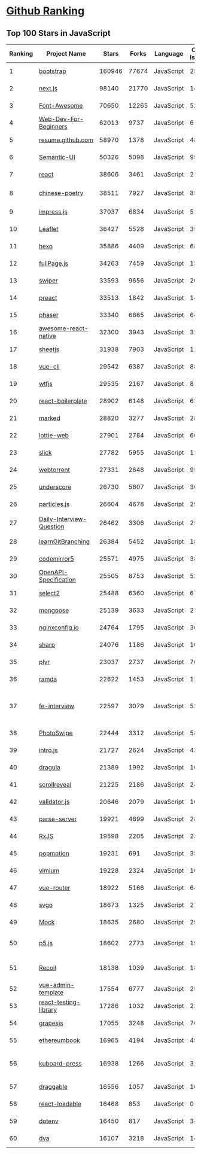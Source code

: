 [Github Ranking](../README.md)
==========

## Top 100 Stars in JavaScript

| Ranking | Project Name | Stars | Forks | Language | Open Issues | Description | Last Commit |
| ------- | ------------ | ----- | ----- | -------- | ----------- | ----------- | ----------- |
| 1 | [bootstrap](https://github.com/twbs/bootstrap) | 160946 | 77674 | JavaScript | 257 | The most popular HTML, CSS, and JavaScript framework for developing responsive, mobile first projects on the web. | 2022-12-26T00:11:37Z |
| 2 | [next.js](https://github.com/vercel/next.js) | 98140 | 21770 | JavaScript | 1421 | The React Framework | 2022-12-24T15:30:24Z |
| 3 | [Font-Awesome](https://github.com/FortAwesome/Font-Awesome) | 70650 | 12265 | JavaScript | 5276 | The iconic SVG, font, and CSS toolkit | 2022-12-14T13:13:43Z |
| 4 | [Web-Dev-For-Beginners](https://github.com/microsoft/Web-Dev-For-Beginners) | 62013 | 9737 | JavaScript | 6 | 24 Lessons, 12 Weeks, Get Started as a Web Developer | 2022-12-25T16:00:19Z |
| 5 | [resume.github.com](https://github.com/resume/resume.github.com) | 58970 | 1378 | JavaScript | 48 | Resumes generated using the GitHub informations | 2022-10-16T23:25:27Z |
| 6 | [Semantic-UI](https://github.com/Semantic-Org/Semantic-UI) | 50326 | 5098 | JavaScript | 950 | Semantic is a UI component framework based around useful principles from natural language. | 2022-12-19T16:58:16Z |
| 7 | [react](https://github.com/typescript-cheatsheets/react) | 38606 | 3461 | JavaScript | 2 | Cheatsheets for experienced React developers getting started with TypeScript | 2022-12-18T05:29:21Z |
| 8 | [chinese-poetry](https://github.com/chinese-poetry/chinese-poetry) | 38511 | 7927 | JavaScript | 85 | The most comprehensive database of Chinese poetry 🧶最全中华古诗词数据库,  唐宋两朝近一万四千古诗人,  接近5.5万首唐诗加26万宋诗.  两宋时期1564位词人，21050首词。 | 2022-11-14T06:30:18Z |
| 9 | [impress.js](https://github.com/impress/impress.js) | 37037 | 6834 | JavaScript | 51 | It's a presentation framework based on the power of CSS3 transforms and transitions in modern browsers and inspired by the idea behind prezi.com. | 2022-12-24T06:07:27Z |
| 10 | [Leaflet](https://github.com/Leaflet/Leaflet) | 36427 | 5528 | JavaScript | 351 | 🍃 JavaScript library for mobile-friendly interactive maps 🇺🇦 | 2022-12-26T00:24:00Z |
| 11 | [hexo](https://github.com/hexojs/hexo) | 35886 | 4409 | JavaScript | 68 | A fast, simple & powerful blog framework, powered by Node.js. | 2022-12-15T03:48:40Z |
| 12 | [fullPage.js](https://github.com/alvarotrigo/fullPage.js) | 34263 | 7459 | JavaScript | 154 | fullPage plugin by Alvaro Trigo. Create full screen pages fast and simple | 2022-12-15T19:12:29Z |
| 13 | [swiper](https://github.com/nolimits4web/swiper) | 33593 | 9656 | JavaScript | 262 | Most modern mobile touch slider with hardware accelerated transitions | 2022-12-22T11:56:06Z |
| 14 | [preact](https://github.com/preactjs/preact) | 33513 | 1842 | JavaScript | 141 | ⚛️ Fast 3kB React alternative with the same modern API. Components & Virtual DOM. | 2022-12-23T12:06:44Z |
| 15 | [phaser](https://github.com/photonstorm/phaser) | 33340 | 6865 | JavaScript | 64 | Phaser is a fun, free and fast 2D game framework for making HTML5 games for desktop and mobile web browsers, supporting Canvas and WebGL rendering. | 2022-12-24T04:37:26Z |
| 16 | [awesome-react-native](https://github.com/jondot/awesome-react-native) | 32300 | 3943 | JavaScript | 32 | Awesome React Native components, news, tools, and learning material! | 2022-12-19T19:12:47Z |
| 17 | [sheetjs](https://github.com/SheetJS/sheetjs) | 31938 | 7903 | JavaScript | 113 | 📗 SheetJS Community Edition -- Spreadsheet Data Toolkit | 2022-11-29T08:06:35Z |
| 18 | [vue-cli](https://github.com/vuejs/vue-cli) | 29542 | 6387 | JavaScript | 884 | 🛠️ webpack-based tooling for Vue.js Development | 2022-12-22T13:23:32Z |
| 19 | [wtfjs](https://github.com/denysdovhan/wtfjs) | 29535 | 2167 | JavaScript | 8 | 🤪 A list of funny and tricky JavaScript examples | 2022-12-15T22:33:36Z |
| 20 | [react-boilerplate](https://github.com/react-boilerplate/react-boilerplate) | 28902 | 6148 | JavaScript | 62 | :fire: A highly scalable, offline-first foundation with the best developer experience and a focus on performance and best practices. | 2022-12-12T15:53:39Z |
| 21 | [marked](https://github.com/markedjs/marked) | 28820 | 3277 | JavaScript | 28 | A markdown parser and compiler. Built for speed. | 2022-12-24T05:03:50Z |
| 22 | [lottie-web](https://github.com/airbnb/lottie-web) | 27901 | 2784 | JavaScript | 606 | Render After Effects animations natively on Web, Android and iOS, and React Native. http://airbnb.io/lottie/ | 2022-12-22T00:49:18Z |
| 23 | [slick](https://github.com/kenwheeler/slick) | 27782 | 5955 | JavaScript | 1156 | the last carousel you'll ever need | 2022-11-16T14:54:08Z |
| 24 | [webtorrent](https://github.com/webtorrent/webtorrent) | 27331 | 2648 | JavaScript | 95 | ⚡️ Streaming torrent client for the web | 2022-12-21T21:54:37Z |
| 25 | [underscore](https://github.com/jashkenas/underscore) | 26730 | 5607 | JavaScript | 30 | JavaScript's utility _ belt | 2022-11-29T17:19:56Z |
| 26 | [particles.js](https://github.com/VincentGarreau/particles.js) | 26604 | 4678 | JavaScript | 290 | A lightweight JavaScript library for creating particles | 2022-10-20T15:19:56Z |
| 27 | [Daily-Interview-Question](https://github.com/Advanced-Frontend/Daily-Interview-Question) | 26462 | 3306 | JavaScript | 254 | 我是依扬（木易杨），公众号「高级前端进阶」作者，每天搞定一道前端大厂面试题，祝大家天天进步，一年后会看到不一样的自己。 | 2020-11-09T01:07:00Z |
| 28 | [learnGitBranching](https://github.com/pcottle/learnGitBranching) | 26384 | 5452 | JavaScript | 18 | An interactive git visualization and tutorial. Aspiring students of git can use this app to educate and challenge themselves towards mastery of git! | 2022-12-20T16:31:50Z |
| 29 | [codemirror5](https://github.com/codemirror/codemirror5) | 25571 | 4975 | JavaScript | 384 | In-browser code editor (version 5, legacy) | 2022-12-23T09:17:32Z |
| 30 | [OpenAPI-Specification](https://github.com/OAI/OpenAPI-Specification) | 25505 | 8753 | JavaScript | 524 | The OpenAPI Specification Repository | 2022-12-16T10:45:33Z |
| 31 | [select2](https://github.com/select2/select2) | 25488 | 6360 | JavaScript | 67 | Select2 is a jQuery based replacement for select boxes. It supports searching, remote data sets, and infinite scrolling of results. | 2022-12-10T21:44:49Z |
| 32 | [mongoose](https://github.com/Automattic/mongoose) | 25139 | 3633 | JavaScript | 277 | MongoDB object modeling designed to work in an asynchronous environment. | 2022-12-24T18:09:59Z |
| 33 | [nginxconfig.io](https://github.com/digitalocean/nginxconfig.io) | 24764 | 1795 | JavaScript | 36 | ⚙️ NGINX config generator on steroids 💉 | 2022-12-15T20:41:58Z |
| 34 | [sharp](https://github.com/lovell/sharp) | 24076 | 1186 | JavaScript | 108 | High performance Node.js image processing, the fastest module to resize JPEG, PNG, WebP, AVIF and TIFF images. Uses the libvips library. | 2022-12-21T15:58:35Z |
| 35 | [plyr](https://github.com/sampotts/plyr) | 23037 | 2737 | JavaScript | 760 | A simple HTML5, YouTube and Vimeo player | 2022-12-02T23:36:45Z |
| 36 | [ramda](https://github.com/ramda/ramda) | 22622 | 1453 | JavaScript | 124 | :ram: Practical functional Javascript | 2022-11-23T03:38:10Z |
| 37 | [fe-interview](https://github.com/haizlin/fe-interview) | 22597 | 3079 | JavaScript | 5220 | 前端面试每日 3+1，以面试题来驱动学习，提倡每日学习与思考，每天进步一点！每天早上5点纯手工发布面试题（死磕自己，愉悦大家），6000+道前端面试题全面覆盖，HTML/CSS/JavaScript/Vue/React/Nodejs/TypeScript/ECMAScritpt/Webpack/Jquery/小程序/软技能…… | 2022-12-25T20:49:14Z |
| 38 | [PhotoSwipe](https://github.com/dimsemenov/PhotoSwipe) | 22444 | 3312 | JavaScript | 586 | JavaScript image gallery for mobile and desktop, modular, framework independent | 2022-11-22T05:29:51Z |
| 39 | [intro.js](https://github.com/usablica/intro.js) | 21727 | 2624 | JavaScript | 43 | Lightweight, user-friendly onboarding tour library | 2022-12-19T13:01:51Z |
| 40 | [dragula](https://github.com/bevacqua/dragula) | 21389 | 1992 | JavaScript | 106 | :ok_hand: Drag and drop so simple it hurts | 2022-12-14T16:52:52Z |
| 41 | [scrollreveal](https://github.com/jlmakes/scrollreveal) | 21225 | 2186 | JavaScript | 24 | Animate elements as they scroll into view. | 2022-03-24T13:10:08Z |
| 42 | [validator.js](https://github.com/validatorjs/validator.js) | 20646 | 2079 | JavaScript | 164 | String validation | 2022-12-22T14:17:54Z |
| 43 | [parse-server](https://github.com/parse-community/parse-server) | 19921 | 4699 | JavaScript | 284 | Parse Server for Node.js / Express | 2022-12-26T02:48:24Z |
| 44 | [RxJS](https://github.com/Reactive-Extensions/RxJS) | 19598 | 2205 | JavaScript | 231 | The Reactive Extensions for JavaScript | 2018-04-18T20:17:39Z |
| 45 | [popmotion](https://github.com/Popmotion/popmotion) | 19231 | 691 | JavaScript | 35 | Simple animation libraries for delightful user interfaces | 2022-12-14T16:19:31Z |
| 46 | [vimium](https://github.com/philc/vimium) | 19228 | 2324 | JavaScript | 1014 | The hacker's browser. | 2022-12-20T00:05:35Z |
| 47 | [vue-router](https://github.com/vuejs/vue-router) | 18922 | 5166 | JavaScript | 64 | 🚦 The official router for Vue 2 | 2022-12-14T08:59:10Z |
| 48 | [svgo](https://github.com/svg/svgo) | 18673 | 1325 | JavaScript | 213 | ⚙️ Node.js tool for optimizing SVG files | 2022-12-21T03:11:29Z |
| 49 | [Mock](https://github.com/nuysoft/Mock) | 18635 | 2680 | JavaScript | 299 | A simulation data generator | 2022-09-06T01:26:17Z |
| 50 | [p5.js](https://github.com/processing/p5.js) | 18602 | 2773 | JavaScript | 195 | p5.js is a client-side JS platform that empowers artists, designers, students, and anyone to learn to code and express themselves creatively on the web. It is based on the core principles of Processing. http://twitter.com/p5xjs — | 2022-12-25T04:05:46Z |
| 51 | [Recoil](https://github.com/facebookexperimental/Recoil) | 18138 | 1039 | JavaScript | 182 | Recoil is an experimental state management library for React apps. It provides several capabilities that are difficult to achieve with React alone, while being compatible with the newest features of React. | 2022-12-26T00:53:18Z |
| 52 | [vue-admin-template](https://github.com/PanJiaChen/vue-admin-template) | 17554 | 6777 | JavaScript | 257 | a vue2.0 minimal admin template  | 2022-11-28T02:30:38Z |
| 53 | [react-testing-library](https://github.com/testing-library/react-testing-library) | 17286 | 1032 | JavaScript | 23 | 🐐 Simple and complete React DOM testing utilities that encourage good testing practices. | 2022-12-12T17:33:05Z |
| 54 | [grapesjs](https://github.com/artf/grapesjs) | 17055 | 3248 | JavaScript | 76 | Free and Open source Web Builder Framework. Next generation tool for building templates without coding | 2022-12-20T08:39:06Z |
| 55 | [ethereumbook](https://github.com/ethereumbook/ethereumbook) | 16965 | 4194 | JavaScript | 45 | Mastering Ethereum, by Andreas M. Antonopoulos, Gavin Wood | 2022-12-23T04:27:10Z |
| 56 | [kuboard-press](https://github.com/eip-work/kuboard-press) | 16938 | 1266 | JavaScript | 317 | Kuboard 是基于 Kubernetes 的微服务管理界面。同时提供 Kubernetes 免费中文教程，入门教程，最新版本的 Kubernetes v1.23.4 安装手册，(k8s install) 在线答疑，持续更新。 | 2022-11-19T14:26:25Z |
| 57 | [draggable](https://github.com/Shopify/draggable) | 16556 | 1057 | JavaScript | 101 | The JavaScript Drag & Drop library your grandparents warned you about. | 2022-12-18T00:18:53Z |
| 58 | [react-loadable](https://github.com/jamiebuilds/react-loadable) | 16468 | 853 | JavaScript | 0 | :hourglass_flowing_sand: A higher order component for loading components with promises. | 2022-10-12T02:29:29Z |
| 59 | [dotenv](https://github.com/motdotla/dotenv) | 16450 | 817 | JavaScript | 34 | Loads environment variables from .env for nodejs projects. | 2022-12-21T23:40:48Z |
| 60 | [dva](https://github.com/dvajs/dva) | 16107 | 3218 | JavaScript | 14 | 🌱 React and redux based, lightweight and elm-style framework. (Inspired by elm and choo) | 2022-12-10T09:21:05Z |

